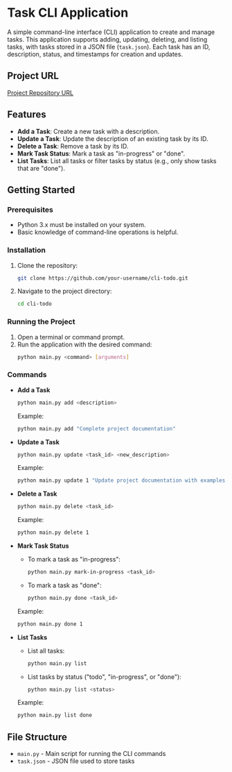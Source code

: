# Task CLI Application

A simple command-line interface (CLI) application to create and manage tasks. This application supports adding, updating, deleting, and listing tasks, with tasks stored in a JSON file (`task.json`). Each task has an ID, description, status, and timestamps for creation and updates.

## Project URL
[Project Repository URL](https://roadmap.sh/projects/task-tracker) 

## Features

- **Add a Task**: Create a new task with a description.
- **Update a Task**: Update the description of an existing task by its ID.
- **Delete a Task**: Remove a task by its ID.
- **Mark Task Status**: Mark a task as "in-progress" or "done".
- **List Tasks**: List all tasks or filter tasks by status (e.g., only show tasks that are "done").

## Getting Started

### Prerequisites
- Python 3.x must be installed on your system.
- Basic knowledge of command-line operations is helpful.

### Installation

1. Clone the repository:
    ```bash
    git clone https://github.com/your-username/cli-todo.git
    ```

2. Navigate to the project directory:
    ```bash
    cd cli-todo
    ```

### Running the Project

1. Open a terminal or command prompt.
2. Run the application with the desired command:
    ```bash
    python main.py <command> [arguments]
    ```

### Commands

- **Add a Task**
    ```bash
    python main.py add <description>
    ```
    Example:
    ```bash
    python main.py add "Complete project documentation"
    ```

- **Update a Task**
    ```bash
    python main.py update <task_id> <new_description>
    ```
    Example:
    ```bash
    python main.py update 1 "Update project documentation with examples"
    ```

- **Delete a Task**
    ```bash
    python main.py delete <task_id>
    ```
    Example:
    ```bash
    python main.py delete 1
    ```

- **Mark Task Status**
    - To mark a task as "in-progress":
      ```bash
      python main.py mark-in-progress <task_id>
      ```
    - To mark a task as "done":
      ```bash
      python main.py done <task_id>
      ```
    Example:
    ```bash
    python main.py done 1
    ```

- **List Tasks**
    - List all tasks:
      ```bash
      python main.py list
      ```
    - List tasks by status ("todo", "in-progress", or "done"):
      ```bash
      python main.py list <status>
      ```
    Example:
    ```bash
    python main.py list done
    ```

## File Structure

- `main.py` - Main script for running the CLI commands
- `task.json` - JSON file used to store tasks

